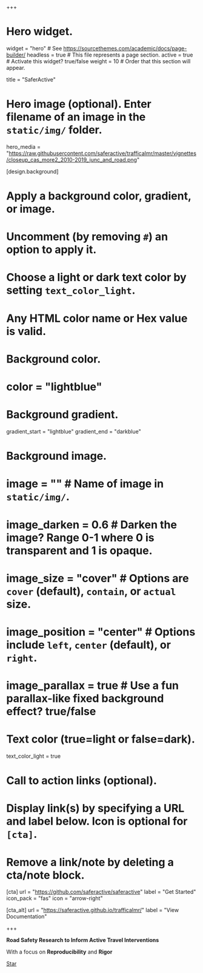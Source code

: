 +++
# Hero widget.
widget = "hero"  # See https://sourcethemes.com/academic/docs/page-builder/
headless = true  # This file represents a page section.
active = true  # Activate this widget? true/false
weight = 10  # Order that this section will appear.

title = "SaferActive"

# Hero image (optional). Enter filename of an image in the `static/img/` folder.
hero_media = "https://raw.githubusercontent.com/saferactive/trafficalmr/master/vignettes/closeup_cas_more2_2010-2019_junc_and_road.png"

[design.background]
  # Apply a background color, gradient, or image.
  #   Uncomment (by removing `#`) an option to apply it.
  #   Choose a light or dark text color by setting `text_color_light`.
  #   Any HTML color name or Hex value is valid.

  # Background color.
  # color = "lightblue"
  
  # Background gradient.
  gradient_start = "lightblue"
  gradient_end = "darkblue"
  
  # Background image.
  # image = ""  # Name of image in `static/img/`.
  # image_darken = 0.6  # Darken the image? Range 0-1 where 0 is transparent and 1 is opaque.
  # image_size = "cover"  #  Options are `cover` (default), `contain`, or `actual` size.
  # image_position = "center"  # Options include `left`, `center` (default), or `right`.
  # image_parallax = true  # Use a fun parallax-like fixed background effect? true/false
  
  # Text color (true=light or false=dark).
  text_color_light = true

# Call to action links (optional).
#   Display link(s) by specifying a URL and label below. Icon is optional for `[cta]`.
#   Remove a link/note by deleting a cta/note block.
[cta]
  url = "https://github.com/saferactive/saferactive"
  label = "Get Started"
  icon_pack = "fas"
  icon = "arrow-right"
  
[cta_alt]
  url = "https://saferactive.github.io/trafficalmr/"
  label = "View Documentation"

+++

**Road Safety Research to Inform Active Travel Interventions**

With a focus on **Reproducibility** and **Rigor**

<span style="text-shadow: none;"><a class="github-button" href="https://github.com/saferactive/trafficalmr" data-icon="octicon-star" data-size="large" data-show-count="true" aria-label="Star this on GitHub">Star</a><script async defer src="https://buttons.github.io/buttons.js"></script></span>
